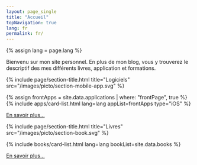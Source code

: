 ```yaml
---
layout: page_single
title: "Accueil"
topNavigation: true
lang: fr
permalink: fr/
---
```


{% assign lang = page.lang %}


Bienvenu sur mon site personnel.
En plus de mon blog, vous y trouverez le descriptif des mes différents
livres, application et formations.


{% include page/section-title.html 
    title="Logiciels"
    src="/images/picto/section-mobile-app.svg" %}

{% assign frontApps = site.data.applications | where: "frontPage", true %}
{% include apps/card-list.html lang=lang appList=frontApps type="iOS" %}

[En savoir plus...](/fr/applications)

{% include page/section-title.html 
    title="Livres"
    src="/images/picto/section-book.svg" %}

{% include books/card-list.html lang=lang bookList=site.data.books %}

[En savoir plus...](/fr/books)

